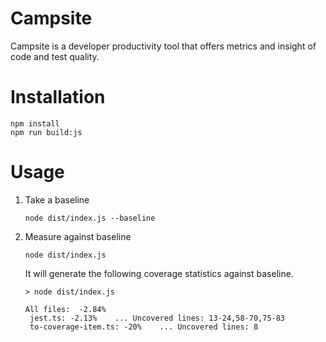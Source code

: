 # Campsite
Campsite is a developer productivity tool that offers metrics and insight of code and test quality.

# Installation

```
npm install
npm run build:js
```

# Usage

1. Take a baseline
    ```
    node dist/index.js --baseline
    ```

2. Measure against baseline
    ```
    node dist/index.js
    ```

    It will generate the following coverage statistics against baseline.
    ```
    > node dist/index.js

    All files:  -2.84%
     jest.ts: -2.13%    ... Uncovered lines: 13-24,58-70,75-83
     to-coverage-item.ts: -20%    ... Uncovered lines: 8
    ```
